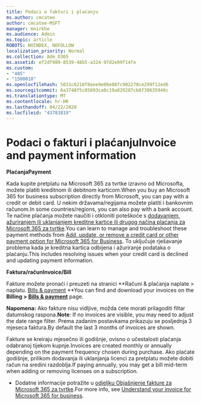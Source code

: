 ```yaml
---
title: Podaci o fakturi i plaćanju
ms.author: cmcatee
author: cmcatee-MSFT
manager: mnirkhe
ms.audience: Admin
ms.topic: article
ROBOTS: NOINDEX, NOFOLLOW
localization_priority: Normal
ms.collection: Adm_O365
ms.assetid: ef2df989-8539-48b5-a324-97d2e09f14fe
ms.custom:
- "485"
- "1500018"
ms.openlocfilehash: 5031c6218f8eee9e06e08fc902270ce299f12ed6
ms.sourcegitcommit: 6a3748f5c05693ca0c19a829287cb8f30635940c
ms.translationtype: MT
ms.contentlocale: hr-HR
ms.lasthandoff: 04/22/2020
ms.locfileid: "43783819"
---
```

# <a name="invoice-and-payment-information"></a><span data-ttu-id="69bff-102">Podaci o fakturi i plaćanju</span><span class="sxs-lookup"><span data-stu-id="69bff-102">Invoice and payment information</span></span>

<span data-ttu-id="69bff-103">**Plaćanja**</span><span class="sxs-lookup"><span data-stu-id="69bff-103">**Payment**</span></span>

<span data-ttu-id="69bff-104">Kada kupite pretplatu na Microsoft 365 za tvrtke izravno od Microsofta, možete platiti kreditnom ili debitnom karticom.</span><span class="sxs-lookup"><span data-stu-id="69bff-104">When you buy an Microsoft 365 for business subscription directly from Microsoft, you can pay with a credit or debit card.</span></span>  <span data-ttu-id="69bff-105">U nekim državama/regijama možete platiti i bankovnim računom.</span><span class="sxs-lookup"><span data-stu-id="69bff-105">In some countries/regions, you can also pay with a bank account.</span></span>  <span data-ttu-id="69bff-106">Te načine plaćanja možete naučiti i otkloniti poteškoće s [dodavanjem, ažuriranjem ili uklanjanjem kreditne kartice ili drugog načina plaćanja za Microsoft 365 za tvrtke](https://go.microsoft.com/fwlink/?linkid=2118133).</span><span class="sxs-lookup"><span data-stu-id="69bff-106">You can learn to manage and troubleshoot these payment methods from [Add, update, or remove a credit card or other payment option for Microsoft 365 for Business](https://go.microsoft.com/fwlink/?linkid=2118133).</span></span>  <span data-ttu-id="69bff-107">To uključuje rješavanje problema kada je kreditna kartica odbijena i ažuriranje podataka o plaćanju.</span><span class="sxs-lookup"><span data-stu-id="69bff-107">This includes resolving issues when your credit card is declined and updating payment information.</span></span>

<span data-ttu-id="69bff-108">**Faktura/račun**</span><span class="sxs-lookup"><span data-stu-id="69bff-108">**Invoice/Bill**</span></span>

<span data-ttu-id="69bff-109">Fakture možete pronaći i preuzeti na stranici \*\*Računi & plaćanja naplate > naplatu. [Bills & payment](https://go.microsoft.com/fwlink/p/?linkid=848039) \*\*</span><span class="sxs-lookup"><span data-stu-id="69bff-109">You can find and download your invoices on the **Billing > [Bills & payment](https://go.microsoft.com/fwlink/p/?linkid=848039)** page.</span></span>  

<span data-ttu-id="69bff-110">**Napomena:** Ako fakture nisu vidljive, možda ćete morati prilagoditi filtar datumskog raspona.</span><span class="sxs-lookup"><span data-stu-id="69bff-110">**Note**: If no invoices are visible, you may need to adjust the date range filter.</span></span>  <span data-ttu-id="69bff-111">Prema zadanim postavkama prikazuju se posljednja 3 mjeseca faktura.</span><span class="sxs-lookup"><span data-stu-id="69bff-111">By default the last 3 months of invoices are shown.</span></span>

<span data-ttu-id="69bff-112">Fakture se kreiraju mjesečno ili godišnje, ovisno o učestalosti plaćanja odabranoj tijekom kupnje.</span><span class="sxs-lookup"><span data-stu-id="69bff-112">Invoices are created monthly or annually depending on the payment frequency chosen during purchase.</span></span>  <span data-ttu-id="69bff-113">Ako plaćate godišnje, prilikom dodavanja ili uklanjanja licenci za pretplatu možete dobiti račun na sredini razdoblja.</span><span class="sxs-lookup"><span data-stu-id="69bff-113">If paying annually, you may get a bill mid-term when adding or removing licenses on a subscription.</span></span>
 
- <span data-ttu-id="69bff-114">Dodatne informacije potražite u [odjeljku Objašnjenje fakture za Microsoft 365 za tvrtke](https://go.microsoft.com/fwlink/?linkid=2119101).</span><span class="sxs-lookup"><span data-stu-id="69bff-114">For more info, see [Understand your invoice for Microsoft 365 for business](https://go.microsoft.com/fwlink/?linkid=2119101).</span></span>

